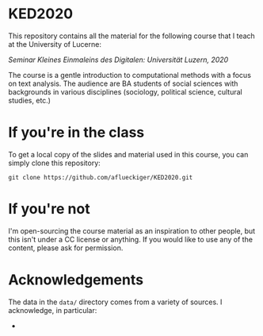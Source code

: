 # KED2020
This repository contains all the material for the following course that I teach at the University of Lucerne:

*Seminar Kleines Einmaleins des Digitalen: Universität Luzern, 2020*

The course is a gentle introduction to computational methods with a focus on text analysis. The audience are BA students of social sciences with backgrounds in various disciplines (sociology, political science, cultural studies, etc.)

# If you're in the class

To get a local copy of the slides and material used in this course, you can simply clone this repository:

`git clone https://github.com/aflueckiger/KED2020.git`

# If you're not

I'm open-sourcing the course material as an inspiration to other people, but this isn't under a CC license or anything. If you would like to use any of the content, please ask for permission.

# Acknowledgements

The data in the `data/` directory comes from a variety of sources. I acknowledge, in particular:

- 


